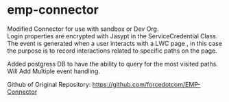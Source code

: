 # emp-connector

Modified Connector for use with sandbox or Dev Org.</br>
Login properties are encrypted with Jasypt in the ServiceCredential Class.
The event is generated when a user interacts with a LWC page , in this case the purpose is to record interactions related to specific paths on the page.

Added postgress DB to have the ability to query for the most visited paths.
Will Add Multiple event handling.

Github of Original Repository: https://github.com/forcedotcom/EMP-Connector